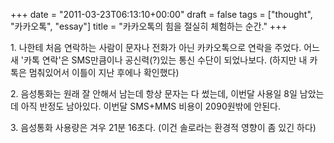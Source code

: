 +++
date = "2011-03-23T06:13:10+00:00"
draft = false
tags = ["thought", "카카오톡", "essay"]
title = "카카오톡의 힘을 절실히 체험하는 순간."
+++
<p>1. 나한테 처음 연락하는 사람이 문자나 전화가 아닌 카카오톡으로 연락을 주었다. 어느새 '카톡 연락'은 SMS만큼이나 공신력(?)있는 통신 수단이 되었나보다. (하지만 내 카톡은 멈춰있어서 이틀이 지난 후에나 확인했다)</p>&#13;
<p>2. 음성통화는 원래 잘 안해서 남는데 항상 문자는 다 썼는데, 이번달 사용일 8일 남았는데 아직 반정도 남아있다. 이번달 SMS+MMS 비용이 2090원밖에 안된다.</p>&#13;
<p>3. 음성통화 사용량은 겨우 21분 16초다. (이건 솔로라는 환경적 영향이 좀 있긴 하다)</p> 